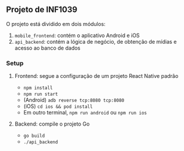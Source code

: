 ## Projeto de INF1039

O projeto está dividido em dois módulos:

1. `mobile_frontend`: contém o aplicativo Android e iOS
2. `api_backend`: contém a lógica de negócio, de obtenção de mídias e acesso ao banco de dados

### Setup 

1. Frontend: segue a configuração de um projeto React Native padrão
    - `npm install`
    - `npm run start`
    - (Android) `adb reverse tcp:8080 tcp:8080`
    - (iOS) `cd ios && pod install`
    - Em outro terminal, `npm run android` ou `npm run ios`

2. Backend: compile o projeto Go
    - `go build`
    - `./api_backend`

